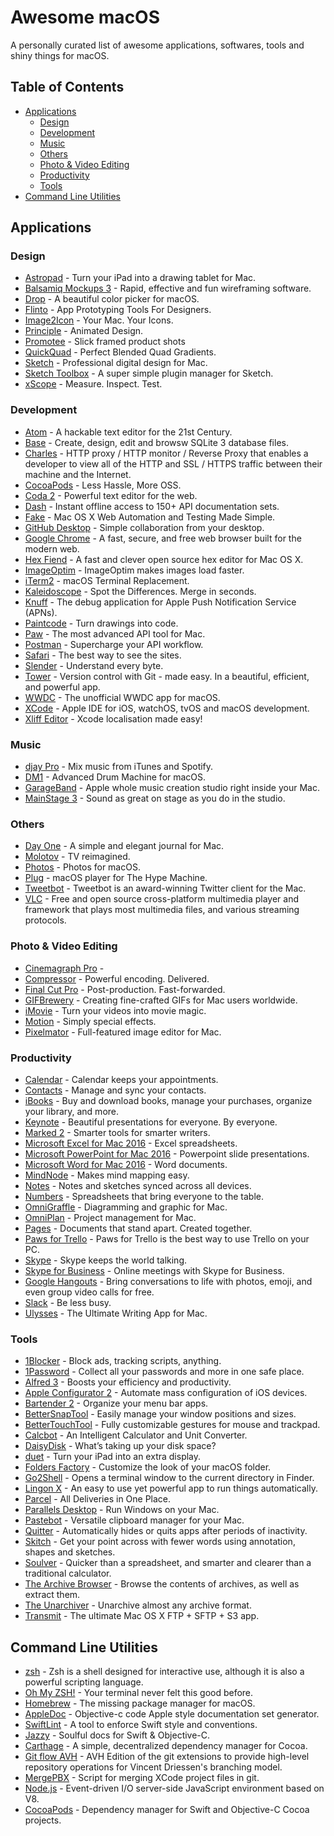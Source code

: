 # Awesome macOS

A personally curated list of awesome applications, softwares, tools and shiny things for macOS.

## Table of Contents

- [Applications](#applications)
	- [Design](#design)
	- [Development](#development)
	- [Music](#music)
	- [Others](#others)
	- [Photo & Video Editing](#photo--video-editing)
	- [Productivity](#productivity)
	- [Tools](#tools)
- [Command Line Utilities](#command-line-utilities)

## Applications

### Design

- [Astropad](http://astropad.com) - Turn your iPad into a drawing tablet for Mac.
- [Balsamiq Mockups 3](https://balsamiq.com) - Rapid, effective and fun wireframing software.
- [Drop](http://dropcolorpicker.com) - A beautiful color picker for macOS.
- [Flinto](https://www.flinto.com) - App Prototyping Tools For Designers.
- [Image2Icon](http://www.img2icnsapp.com) - Your Mac. Your Icons.
- [Principle](http://principleformac.com) - Animated Design.
- [Promotee](https://www.netwalkapps.com/app/promotee) - Slick framed product shots
- [QuickQuad](http://quickquad.imagestudiopro.com) - Perfect Blended Quad Gradients.
- [Sketch](https://www.sketchapp.com) - Professional digital design for Mac.
- [Sketch Toolbox](http://sketchtoolbox.com) - A super simple plugin manager for Sketch.
- [xScope](http://xscopeapp.com) - Measure. Inspect. Test.

### Development

- [Atom](https://atom.io) - A hackable text editor for the 21st Century.
- [Base](https://menial.co.uk/base/) - Create, design, edit and browsw SQLite 3 database files.
- [Charles](https://www.charlesproxy.com) - HTTP proxy / HTTP monitor / Reverse Proxy that enables a developer to view all of the HTTP and SSL / HTTPS traffic between their machine and the Internet.
- [CocoaPods](https://cocoapods.org/app) - Less Hassle, More OSS.
- [Coda 2](https://panic.com/coda/) - Powerful text editor for the web.
- [Dash](https://kapeli.com/dash) - Instant offline access to 150+ API documentation sets.
- [Fake](http://fakeapp.com) - Mac OS X Web Automation and Testing Made Simple.
- [GitHub Desktop](https://desktop.github.com) - Simple collaboration from your desktop.
- [Google Chrome](http://www.google.com/chrome/) - A fast, secure, and free web browser built for the modern web.
- [Hex Fiend](http://ridiculousfish.com/hexfiend/) - A fast and clever open source hex editor for Mac OS X.
- [ImageOptim](https://imageoptim.com) - ImageOptim makes images load faster.
- [iTerm2](https://www.iterm2.com) - macOS Terminal Replacement.
- [Kaleidoscope](http://www.kaleidoscopeapp.com) - Spot the Differences. Merge in seconds.
- [Knuff](https://github.com/KnuffApp/Knuff) - The debug application for Apple Push Notification Service (APNs).
- [Paintcode](https://www.paintcodeapp.com) - Turn drawings into code.
- [Paw](https://paw.cloud) - The most advanced API tool for Mac.
- [Postman](https://www.getpostman.com/apps) - Supercharge your API workflow.
- [Safari](http://www.apple.com/safari/) - The best way to see the sites.
- [Slender](http://martiancraft.com/products/slender.html) - Understand every byte.
- [Tower](https://www.git-tower.com/mac/) - Version control with Git - made easy. In a beautiful, efficient, and powerful app.
- [WWDC](https://github.com/insidegui/WWDC) - The unofficial WWDC app for macOS.
- [XCode](https://developer.apple.com/xcode/) - Apple IDE for iOS, watchOS, tvOS and macOS development.
- [Xliff Editor](https://sweetpproductions.com) - Xcode localisation made easy!

### Music

- [djay Pro](https://www.algoriddim.com/djay-pro-mac) - Mix music from iTunes and Spotify.
- [DM1](http://fingerlab.net/portfolio/dm1-for-mac) - Advanced Drum Machine for macOS.
- [GarageBand](http://www.apple.com/mac/garageband/) - Apple whole music creation studio right inside your Mac.
- [MainStage 3](http://www.apple.com/mainstage/) - Sound as great on stage as you do in the studio.

### Others

- [Day One](http://dayoneapp.com) - A simple and elegant journal for Mac.
- [Molotov](http://www.molotov.tv) - TV reimagined.
- [Photos](http://www.apple.com/lae/macos/photos/) - Photos for macOS.
- [Plug](https://www.plugformac.com) - macOS player for The Hype Machine.
- [Tweetbot](http://tapbots.com/tweetbot/mac/) - Tweetbot is an award-winning Twitter client for the Mac.
- [VLC](http://www.videolan.org/vlc/) - Free and open source cross-platform multimedia player and framework that plays most multimedia files, and various streaming protocols.

### Photo & Video Editing

- [Cinemagraph Pro](https://flixel.com/products/mac/cinemagraph-pro/) -
- [Compressor](http://www.apple.com/lae/final-cut-pro/compressor/) - Powerful encoding. Delivered.
- [Final Cut Pro](http://www.apple.com/lae/final-cut-pro/) - Post-production. Fast-forwarded.
- [GIFBrewery](http://gifbrewery.com) - Creating fine-crafted GIFs for Mac users worldwide.
- [iMovie](http://www.apple.com/imovie/) - Turn your videos into movie magic.
- [Motion](http://www.apple.com/lae/final-cut-pro/motion/) - Simply special effects.
- [Pixelmator](http://www.pixelmator.com/mac/) - Full-featured image editor for Mac.

### Productivity

- [Calendar](https://www.icloud.com) - Calendar keeps your appointments.
- [Contacts](https://www.icloud.com) - Manage and sync your contacts.
- [iBooks](http://www.apple.com/ibooks/) - Buy and download books, manage your purchases, organize your library, and more.
- [Keynote](http://www.apple.com/keynote/) - Beautiful presentations for everyone. By everyone.
- [Marked 2](http://marked2app.com) - Smarter tools for smarter writers.
- [Microsoft Excel for Mac 2016](https://products.office.com/en/mac/microsoft-office-for-mac) - Excel spreadsheets.
- [Microsoft PowerPoint for Mac 2016](https://products.office.com/en/mac/microsoft-office-for-mac) - Powerpoint slide presentations.
- [Microsoft Word for Mac 2016](https://products.office.com/en/mac/microsoft-office-for-mac) - Word documents.
- [MindNode](http://mindnode.com) - Makes mind mapping easy.
- [Notes](https://www.icloud.com/#notes) - Notes and sketches synced across all devices.
- [Numbers](http://www.apple.com/numbers/) - Spreadsheets that bring everyone to the table.
- [OmniGraffle](https://www.omnigroup.com/omnigraffle) - Diagramming and graphic for Mac.
- [OmniPlan](https://www.omnigroup.com/omniplan) - Project management for Mac.
- [Pages](http://www.apple.com/pages/) - Documents that stand apart. Created together.
- [Paws for Trello](http://friendlyfox.es/pawsfortrello/) - Paws for Trello is the best way to use Trello on your PC.
- [Skype](https://www.skype.com) - Skype keeps the world talking.
- [Skype for Business](https://www.skype.com/en/business/skype-for-business/) - Online meetings with Skype for Business.
- [Google Hangouts](https://hangouts.google.com) - Bring conversations to life with photos, emoji, and even group video calls for free.
- [Slack](https://slack.com) - Be less busy.
- [Ulysses](https://ulyssesapp.com) - The Ultimate Writing App for Mac.

### Tools

- [1Blocker](http://1blocker.com) - Block ads, tracking scripts, anything.
- [1Password](https://1password.com) - Collect all your passwords and more in one safe place.
- [Alfred 3](https://www.alfredapp.com) - Boosts your efficiency and productivity.
- [Apple Configurator 2](https://itunes.apple.com/us/app/apple-configurator-2/id1037126344?mt=12) - Automate mass configuration of iOS devices.
- [Bartender 2](https://www.macbartender.com) - Organize your menu bar apps.
- [BetterSnapTool](https://www.boastr.net/bettersnaptool/) - Easily manage your window positions and sizes.
- [BetterTouchTool](https://www.boastr.net/) - Fully customizable gestures for mouse and trackpad.
- [Calcbot](http://tapbots.com/calcbot/mac/) - An Intelligent Calculator and Unit Converter.
- [DaisyDisk](https://daisydiskapp.com) - What’s taking up your disk space?
- [duet](https://www.duetdisplay.com) - Turn your iPad into an extra display.
- [Folders Factory](https://itunes.apple.com/en/app/folders-factory/id442153412?mt=12) - Customize the look of your macOS folder.
- [Go2Shell](http://zipzapmac.com/go2shell) - Opens a terminal window to the current directory in Finder.
- [Lingon X](https://www.peterborgapps.com/lingon/) - An easy to use yet powerful app to run things automatically.
- [Parcel](https://parcelapp.net) - All Deliveries in One Place.
- [Parallels  Desktop](http://www.parallels.com/) - Run Windows on your Mac.
- [Pastebot](http://tapbots.com/pastebot/beta/) - Versatile clipboard manager for your Mac.
- [Quitter](https://marco.org/apps) - Automatically hides or quits apps after periods of inactivity.
- [Skitch](https://evernote.com/skitch/) - Get your point across with fewer words using annotation, shapes and sketches.
- [Soulver](http://acqualia.com/soulver/) - Quicker than a spreadsheet, and smarter and clearer than a traditional calculator.
- [The Archive Browser](https://archivebrowser.c3.cx) - Browse the contents of archives, as well as extract them.
- [The Unarchiver](http://unarchiver.c3.cx/unarchiver) - Unarchive almost any archive format.
- [Transmit](https://panic.com/transmit/) - The ultimate Mac OS X FTP + SFTP + S3 app.

## Command Line Utilities

- [zsh](http://www.zsh.org) - Zsh is a shell designed for interactive use, although it is also a powerful scripting language.
- [Oh My ZSH!](http://ohmyz.sh) - Your terminal never felt this good before.
- [Homebrew](http://brew.sh) - The missing package manager for macOS.
- [AppleDoc](https://github.com/tomaz/appledoc) - Objective-c code Apple style documentation set generator.
- [SwiftLint](https://github.com/realm/SwiftLint) - A tool to enforce Swift style and conventions.
- [Jazzy](https://github.com/realm/jazzy) - Soulful docs for Swift & Objective-C.
- [Carthage](https://github.com/Carthage/Carthage) - A simple, decentralized dependency manager for Cocoa.
- [Git flow AVH](https://github.com/petervanderdoes/gitflow-avh) - AVH Edition of the git extensions to provide high-level repository operations for Vincent Driessen's branching model.
- [MergePBX](https://github.com/simonwagner/mergepbx) - Script for merging XCode project files in git.
- [Node.js](https://nodejs.org) - Event-driven I/O server-side JavaScript environment based on V8.
- [CocoaPods](https://cocoapods.org) - Dependency manager for Swift and Objective-C Cocoa projects.

